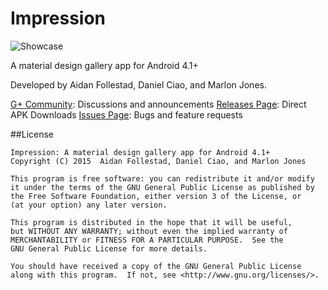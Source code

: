 # Impression

![Showcase](https://raw.githubusercontent.com/afollestad/impression/master/art/showcase.png)

A material design gallery app for Android 4.1+

Developed by Aidan Follestad, Daniel Ciao, and Marlon Jones.

[G+ Community](https://plus.google.com/communities/103090123257670799691): Discussions and announcements
[Releases Page](https://github.com/afollestad/impression/releases): Direct APK Downloads
[Issues Page](https://github.com/afollestad/impression/issues): Bugs and feature requests

##License

```
Impression: A material design gallery app for Android 4.1+
Copyright (C) 2015  Aidan Follestad, Daniel Ciao, and Marlon Jones

This program is free software: you can redistribute it and/or modify
it under the terms of the GNU General Public License as published by
the Free Software Foundation, either version 3 of the License, or
(at your option) any later version.

This program is distributed in the hope that it will be useful,
but WITHOUT ANY WARRANTY; without even the implied warranty of
MERCHANTABILITY or FITNESS FOR A PARTICULAR PURPOSE.  See the
GNU General Public License for more details.

You should have received a copy of the GNU General Public License
along with this program.  If not, see <http://www.gnu.org/licenses/>.
```